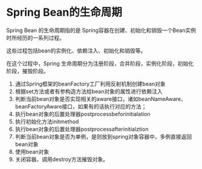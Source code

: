 # Spring Bean的生命周期

Spring Bean 的生命周期指的是 Spring容器在创建、初始化和销毁一个Bean实例时所经历的一系列过程。


这些过程包括bean的实例化、依赖注入、初始化和销毁等。

在这个过程中，Spring 生命周期分为注册阶段，合并阶段，实例化阶段，初始化阶段，摧毁阶段。
1. 通过Spring框架的beanFactory工厂利用反射机制创建bean对象
2. 根据set方法或者有参构造方法给bean对象的属性进行依赖注入
3. 判断当前bean对象是否实现相关的aware接口，诸如beanNameAware、beanFactoryAware接口，如果有的话执行对应的方法；
4. 执行bean对象的后置处理器postprocessbeforinitialation
5. 执行初始化方法initmethod
6. 执行bean对象的后置处理器postprocessafterinitialztion
7. 判断当前bean对象是否为单例，是则放到spring对象容器中，多例直接返回bean对象
8. 使用bean对象
9. 关闭容器，调用destroy方法摧毁对象。